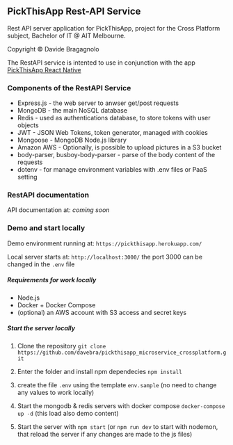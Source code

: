 ## PickThisApp Rest-API Service

Rest API server application for PickThisApp, project for the Cross Platform subject, Bachelor of IT @ AIT Melbourne.

Copyright &copy; Davide Bragagnolo

The RestAPI service is intented to use in conjunction with the app [PickThisApp React Native](https://github.com/davebra/pickthisapp_react_crossplatform) 

### Components of the RestAPI Service

* Express.js - the web server to anwser get/post requests
* MongoDB - the main NoSQL database
* Redis - used as authentications database, to store tokens with user objects
* JWT - JSON Web Tokens, token generator, managed with cookies
* Mongoose - MongoDB Node.js library
* Amazon AWS - Optionally, is possible to upload pictures in a S3 bucket
* body-parser, busboy-body-parser - parse of the body content of the requests
* dotenv - for manage environment variables with .env files or PaaS setting

### RestAPI documentation

API documentation at: *coming soon*

### Demo and start locally

Demo environment running at: `https://pickthisapp.herokuapp.com/`

Local server starts at: `http://localhost:3000/` the port 3000 can be changed in the `.env` file

##### Requirements for work locally

* Node.js
* Docker + Docker Compose
* (optional) an AWS account with S3 access and secret keys

##### Start the server locally

1) Clone the repository `git clone https://github.com/davebra/pickthisapp_microservice_crossplatform.git`

2) Enter the folder and install npm dependecies `npm install`

3) create the file `.env` using the template `env.sample` (no need to change any  values to work locally)

4) Start the mongodb & redis servers with docker compose `docker-compose up -d` (this load also demo content)

5) Start the server with `npm start` (or `npm run dev` to start with nodemon, that reload the server if any changes are made to the js files)
